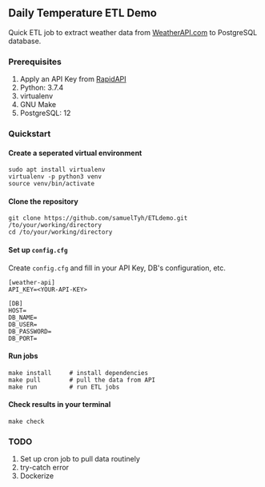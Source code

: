 ## Daily Temperature ETL Demo

Quick ETL job to extract weather data from [WeatherAPI.com](https://www.weatherapi.com/)
to PostgreSQL database.

### Prerequisites
1. Apply an API Key from [RapidAPI](https://rapidapi.com/marketplace)
2. Python: 3.7.4
3. virtualenv
4. GNU Make
5. PostgreSQL: 12

### Quickstart

#### Create a seperated virtual environment
```
sudo apt install virtualenv
virtualenv -p python3 venv
source venv/bin/activate
```

#### Clone the repository
```
git clone https://github.com/samuelTyh/ETLdemo.git /to/your/working/directory
cd /to/your/working/directory
```
#### Set up `config.cfg`
Create `config.cfg` and fill in your API Key, DB's configuration, etc.
```
[weather-api]
API_KEY=<YOUR-API-KEY>

[DB]
HOST=
DB_NAME=
DB_USER=
DB_PASSWORD=
DB_PORT=
```
#### Run jobs
```
make install     # install dependencies 
make pull        # pull the data from API
make run         # run ETL jobs
```
#### Check results in your terminal
```
make check
```

### TODO
1. Set up cron job to pull data routinely
2. try-catch error
3. Dockerize
